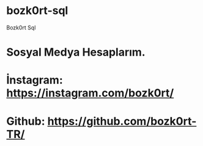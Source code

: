 # bozk0rt-sql
Bozk0rt Sql

# Sosyal Medya Hesaplarım.
# İnstagram: https://instagram.com/bozk0rt/
# Github:  https://github.com/bozk0rt-TR/

